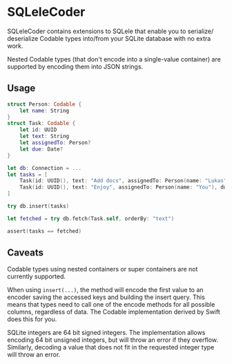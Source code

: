 # SQLeleCoder

SQLeleCoder contains extensions to SQLele that enable you to serialize/
deserialize Codable types into/from your SQLite database with no extra work.

Nested Codable types (that don't encode into a single-value container) are
supported by encoding them into JSON strings.

## Usage

```swift
struct Person: Codable {
    let name: String
}
struct Task: Codable {
    let id: UUID
    let text: String
    let assignedTo: Person?
    let due: Date?
}

let db: Connection = ...
let tasks = [
    Task(id: UUID(), text: "Add docs", assignedTo: Person(name: "Lukas"), due: Date() + 3600),
    Task(id: UUID(), text: "Enjoy", assignedTo: Person(name: "You"), due: nil),
]

try db.insert(tasks)

let fetched = try db.fetch(Task.self, orderBy: "text")

assert(tasks == fetched)
```

## Caveats

Codable types using nested containers or super containers are not currently
supported.

When using `insert(...)`, the method will encode the first value to an encoder
saving the accessed keys and building the insert query. This means that types
need to call one of the encode methods for all possible columns, regardless of
data. The Codable implementation derived by Swift does this for you.

SQLite integers are 64 bit signed integers. The implementation allows encoding
64 bit unsigned integers, but will throw an error if they overflow. Similarly,
decoding a value that does not fit in the requested integer type will throw an
error.
